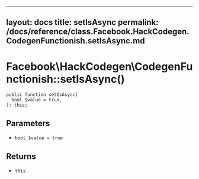 
***

layout: docs
title: setIsAsync
permalink: /docs/reference/class.Facebook.HackCodegen.CodegenFunctionish.setIsAsync.md
---







# Facebook\\HackCodegen\\CodegenFunctionish::setIsAsync()




``` Hack
public function setIsAsync(
  bool $value = true,
): this;
```




## Parameters




+ ` bool $value = true `




## Returns




* ` this `